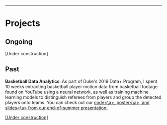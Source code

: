 ---
# Projects

## Ongoing

[Under construction]

## Past

**Basketball Data Analytics**: As part of Duke's 2019 Data+ Program, I spent 10 weeks extracting basketball player motion data from basketball footage found on YouTube using a neural network, as well as training machine learning models to distinguish referees from players and group the detected players onto teams. You can check out our <a href="https://github.com/AlexanderBendeck/basketball-analytics">code<\a>, <a href="https://github.com/AlexanderBendeck/files/Basketball Poster.pdf">poster<\a>, and <a href="https://github.com/AlexanderBendeck/files/Basketball Summary Slides.pdf">slides<\a> from our end-of-summer presentation.

[Under construction]
